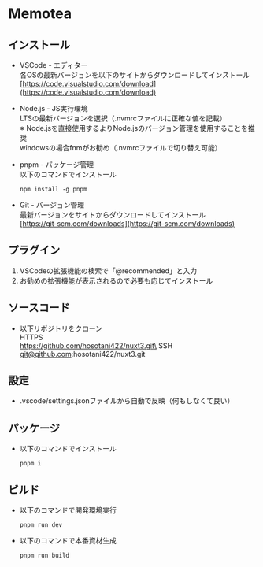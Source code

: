 # Memotea

## インストール

- VSCode - エディター\
  各OSの最新バージョンを以下のサイトからダウンロードしてインストール
  [https://code.visualstudio.com/download](https://code.visualstudio.com/download)

- Node.js - JS実行環境\
  LTSの最新バージョンを選択（.nvmrcファイルに正確な値を記載）\
  ※ Node.jsを直接使用するよりNode.jsのバージョン管理を使用することを推奨\
  windowsの場合fnmがお勧め（.nvmrcファイルで切り替え可能）

- pnpm - パッケージ管理\
  以下のコマンドでインストール

  ```
  npm install -g pnpm
  ```

- Git - バージョン管理\
  最新バージョンをサイトからダウンロードしてインストール\
  [https://git-scm.com/downloads](https://git-scm.com/downloads)

## プラグイン

1. VSCodeの拡張機能の検索で「@recommended」と入力
2. お勧めの拡張機能が表示されるので必要も応じてインストール

## ソースコード

- 以下リポジトリをクローン\
  HTTPS\
  https://github.com/hosotani422/nuxt3.git\
  SSH\
  git@github.com:hosotani422/nuxt3.git

## 設定

- .vscode/settings.jsonファイルから自動で反映（何もしなくて良い）

## パッケージ

- 以下のコマンドでインストール

  ```
  pnpm i
  ```

## ビルド

- 以下のコマンドで開発環境実行

  ```
  pnpm run dev
  ```

- 以下のコマンドで本番資材生成

  ```
  pnpm run build
  ```
